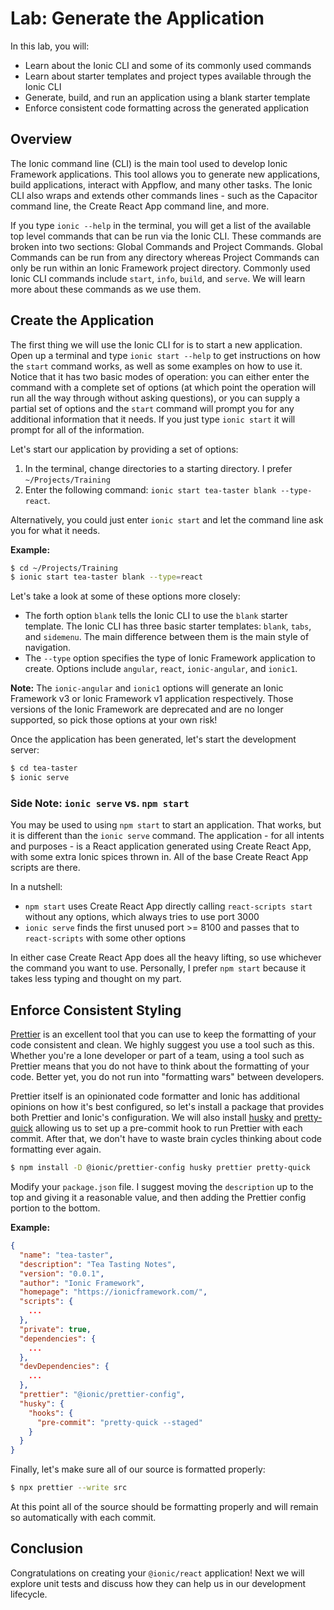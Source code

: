 # Lab: Generate the Application

In this lab, you will:

- Learn about the Ionic CLI and some of its commonly used commands
- Learn about starter templates and project types available through the Ionic CLI
- Generate, build, and run an application using a blank starter template
- Enforce consistent code formatting across the generated application

## Overview

The Ionic command line (CLI) is the main tool used to develop Ionic Framework applications. This tool allows you to generate new applications, build applications, interact with Appflow, and many other tasks. The Ionic CLI also wraps and extends other commands lines - such as the Capacitor command line, the Create React App command line, and more.

If you type `ionic --help` in the terminal, you will get a list of the available top level commands that can be run via the Ionic CLI. These commands are broken into two sections: Global Commands and Project Commands. Global Commands can be run from any directory whereas Project Commands can only be run within an Ionic Framework project directory. Commonly used Ionic CLI commands include `start`, `info`, `build`, and `serve`. We will learn more about these commands as we use them.

## Create the Application

The first thing we will use the Ionic CLI for is to start a new application. Open up a terminal and type `ionic start --help` to get instructions on how the `start` command works, as well as some examples on how to use it. Notice that it has two basic modes of operation: you can either enter the command with a complete set of options (at which point the operation will run all the way through without asking questions), or you can supply a partial set of options and the `start` command will prompt you for any additional information that it needs. If you just type `ionic start` it will prompt for all of the information.

Let's start our application by providing a set of options:

1. In the terminal, change directories to a starting directory. I prefer `~/Projects/Training`
2. Enter the following command: `ionic start tea-taster blank --type-react`.

Alternatively, you could just enter `ionic start` and let the command line ask you for what it needs.

**Example:**

```bash
$ cd ~/Projects/Training
$ ionic start tea-taster blank --type=react
```

Let's take a look at some of these options more closely:

- The forth option `blank` tells the Ionic CLI to use the `blank` starter template. The Ionic CLI has three basic starter templates: `blank`, `tabs`, and `sidemenu`. The main difference between them is the main style of navigation.
- The `--type` option specifies the type of Ionic Framework application to create. Options include `angular`, `react`, `ionic-angular`, and `ionic1`.

**Note:** The `ionic-angular` and `ionic1` options will generate an Ionic Framework v3 or Ionic Framework v1 application respectively. Those versions of the Ionic Framework are deprecated and are no longer supported, so pick those options at your own risk!

Once the application has been generated, let's start the development server:

```bash
$ cd tea-taster
$ ionic serve
```

### Side Note: `ionic serve` vs. `npm start`

You may be used to using `npm start` to start an application. That works, but it is different than the `ionic serve` command. The application - for all intents and purposes - is a React application generated using Create React App, with some extra Ionic spices thrown in. All of the base Create React App scripts are there.

In a nutshell:

- `npm start` uses Create React App directly calling `react-scripts start` without any options, which always tries to use port 3000
- `ionic serve` finds the first unused port >= 8100 and passes that to `react-scripts` with some other options

In either case Create React App does all the heavy lifting, so use whichever the command you want to use. Personally, I prefer `npm start` because it takes less typing and thought on my part.

## Enforce Consistent Styling

<a href="https://prettier.io/" target="_blank">Prettier</a> is an excellent tool that you can use to keep the formatting of your code consistent and clean. We highly suggest you use a tool such as this. Whether you're a lone developer or part of a team, using a tool such as Prettier means that you do not have to think about the formatting of your code. Better yet, you do not run into "formatting wars" between developers.

Prettier itself is an opinionated code formatter and Ionic has additional opinions on how it's best configured, so let's install a package that provides both Prettier and Ionic's configuration. We will also install <a href="https://www.npmjs.com/package/husky" target="_blank">husky</a> and <a href="https://www.npmjs.com/package/pretty-quick" target="_blank">pretty-quick</a> allowing us to set up a pre-commit hook to run Prettier with each commit. After that, we don't have to waste brain cycles thinking about code formatting ever again.

```bash
$ npm install -D @ionic/prettier-config husky prettier pretty-quick
```

Modify your `package.json` file. I suggest moving the `description` up to the top and giving it a reasonable value, and then adding the Prettier config portion to the bottom.

**Example:**

```json
{
  "name": "tea-taster",
  "description": "Tea Tasting Notes",
  "version": "0.0.1",
  "author": "Ionic Framework",
  "homepage": "https://ionicframework.com/",
  "scripts": {
    ...
  },
  "private": true,
  "dependencies": {
    ...
  },
  "devDependencies": {
    ...
  },
  "prettier": "@ionic/prettier-config",
  "husky": {
    "hooks": {
      "pre-commit": "pretty-quick --staged"
    }
  }
}
```

Finally, let's make sure all of our source is formatted properly:

```bash
$ npx prettier --write src
```

At this point all of the source should be formatting properly and will remain so automatically with each commit.

## Conclusion

Congratulations on creating your `@ionic/react` application! Next we will explore unit tests and discuss how they can help us in our development lifecycle.
